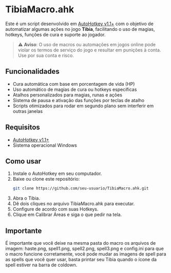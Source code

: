 # TibiaMacro.ahk

Este é um script desenvolvido em [AutoHotkey v1.1+](https://www.autohotkey.com/) com o objetivo de automatizar algumas ações no jogo **Tibia**, facilitando o uso de magias, hotkeys, funções de cura e suporte ao jogador.

> ⚠️ **Aviso**: O uso de macros ou automações em jogos online pode violar os termos de serviço do jogo e resultar em punições à conta. Use por sua conta e risco.

## Funcionalidades

- Cura automática com base em porcentagem de vida (HP)
- Uso automático de magias de cura ou hotkeys específicas
- Atalhos personalizados para magias, runas e ações
- Sistema de pausa e ativação das funções por teclas de atalho
- Scripts otimizados para rodar em segundo plano sem interferir em outras janelas

## Requisitos

- [AutoHotkey v1.1+](https://www.autohotkey.com/)
- Sistema operacional Windows

## Como usar

1. Instale o AutoHotkey em seu computador.
2. Baixe ou clone este repositório:
   ```bash
   git clone https://github.com/seu-usuario/TibiaMacro.ahk.git
3. Abra o Tibia.
4. Dê dois cliques no arquivo TibiaMacro.ahk para executar.
5. Configure de acordo com suas Hotkeys.
6. Clique em Calibrar Áreas e siga o que pedir na tela.

## Importante
É importante que você deixe na mesma pasta do macro os arquivos de imagem: haste.png, spell1.png, spell2.png, spell3.png e config.ini para que o macro funcione corretamente, você pode mudar as imagens de spell para as spells que você quer usar, basta printar seu Tibia quando o ícone da spell estiver na barra de coldown.
